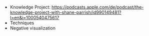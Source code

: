 - Knowledge Project: https://podcasts.apple.com/de/podcast/the-knowledge-project-with-shane-parrish/id990149481?l=en&i=1000540475617
- Techniques
- Negative visualization 